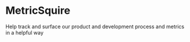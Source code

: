 # MetricSquire
Help track and surface our product and development process and metrics in a helpful way
